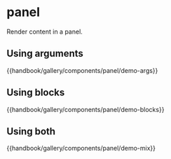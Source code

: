 # panel

Render content in a panel.

## Using arguments
{{handbook/gallery/components/panel/demo-args}}

## Using blocks
{{handbook/gallery/components/panel/demo-blocks}}

## Using both
{{handbook/gallery/components/panel/demo-mix}}
